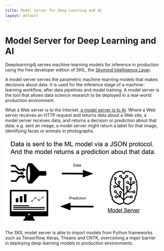 ```yaml
---
title: Model Server for Deep Learning and AI 
layout: default
---
```


# Model Server for Deep Learning and AI

Deeplearning4j serves machine-learning models for inference in production using the free developer edition of SKIL, the [Skymind Intelligence Layer](https://skymind.ai/products). 

A model server serves the parametric machine-learning models that makes decisions about data. It is used for the inference stage of a machine-learning workflow, after data pipelines and model training. A model server is the tool that allows data science research to be deployed in a real-world production environment.

What a Web server is to the Internet, [a model server is to AI](https://docs.google.com/presentation/d/1psNOQ3ZpPFeak2zsjO5EgUS-ypoFeyw-3eiLNvyEZzg/edit?usp=sharing). Where a Web server receives an HTTP request and returns data about a Web site, a model server receives data, and returns a decision or prediction about that data: e.g. sent an image, a model server might return a label for that image, identifying faces or animals in photographs.

![Alt text](./img/AI_modelserver.png)

The SKIL model server is able to import models from Python frameworks such as Tensorflow, Keras, Theano and CNTK, overcoming a major barrier in deploying deep learning models to production environments.
